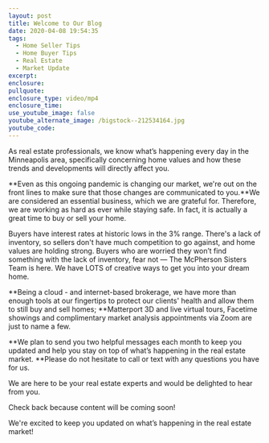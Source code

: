 ```yaml
---
layout: post
title: Welcome to Our Blog
date: 2020-04-08 19:54:35
tags:
  - Home Seller Tips
  - Home Buyer Tips
  - Real Estate
  - Market Update
excerpt:
enclosure:
pullquote:
enclosure_type: video/mp4
enclosure_time:
use_youtube_image: false
youtube_alternate_image: /bigstock--212534164.jpg
youtube_code:
---
```


As real estate professionals, we know what’s happening every day in the Minneapolis area, specifically concerning home values and how these trends and developments will directly affect you.&nbsp;

**Even as this ongoing pandemic is changing our market, we're out on the front lines to make sure that those changes are communicated to you.**We are considered an essential business, which we are grateful for. Therefore, we are working as hard as ever while staying safe. In fact, it is actually a great time to buy or sell your home.

Buyers have interest rates at historic lows in the 3% range. There's a lack of inventory, so sellers don't have much competition to go against, and home values are holding strong. Buyers who are worried they won’t find something with the lack of inventory, fear not — The McPherson Sisters Team is here. We have LOTS of creative ways to get you into your dream home.&nbsp;

**Being a cloud - and internet-based brokerage, we have more than enough tools at our fingertips to protect our clients' health and allow them to still buy and sell homes;&nbsp;**Matterport 3D and live virtual tours, Facetime showings and complimentary market analysis appointments via Zoom are just to name a few. &nbsp;

**We plan to send you two helpful messages each month to keep you updated and help you stay on top of what’s happening in the real estate market.&nbsp;**Please do not hesitate to call or text with any questions you have for us.

We are here to be your real estate experts and would be delighted to hear from you.

Check back because content will be coming soon\!

We're excited to keep you updated on what’s happening in the real estate market\!